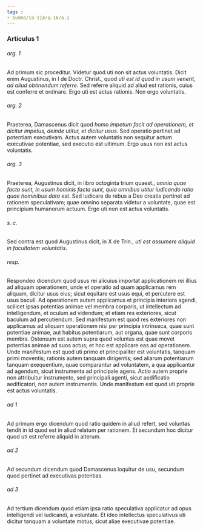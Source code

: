 ```yaml
---
tags : 
- Summa/Ia-IIæ/q.16/a.1
---
```


### Articulus 1

###### arg. 1
Ad primum sic proceditur. Videtur quod uti non sit actus voluntatis. Dicit enim Augustinus, in I de Doctr. Christ., quod *uti est id quod in usum venerit, ad aliud obtinendum referre*. Sed referre aliquid ad aliud est rationis, cuius est conferre et ordinare. Ergo uti est actus rationis. Non ergo voluntatis.

###### arg. 2
Praeterea, Damascenus dicit quod *homo impetum facit ad operationem, et dicitur impetus, deinde utitur, et dicitur usus*. Sed operatio pertinet ad potentiam executivam. Actus autem voluntatis non sequitur actum executivae potentiae, sed executio est ultimum. Ergo usus non est actus voluntatis.

###### arg. 3
Praeterea, Augustinus dicit, in libro octoginta trium quaest., *omnia quae facta sunt, in usum hominis facta sunt, quia omnibus utitur iudicando ratio quae hominibus data est*. Sed iudicare de rebus a Deo creatis pertinet ad rationem speculativam; quae omnino separata videtur a voluntate, quae est principium humanorum actuum. Ergo uti non est actus voluntatis.

###### s. c.
Sed contra est quod Augustinus dicit, in X de Trin., *uti est assumere aliquid in facultatem voluntatis*.

###### resp.
Respondeo dicendum quod usus rei alicuius importat applicationem rei illius ad aliquam operationem, unde et operatio ad quam applicamus rem aliquam, dicitur usus eius; sicut equitare est usus equi, et percutere est usus baculi. Ad operationem autem applicamus et principia interiora agendi, scilicet ipsas potentias animae vel membra corporis, ut intellectum ad intelligendum, et oculum ad videndum; et etiam res exteriores, sicut baculum ad percutiendum. Sed manifestum est quod res exteriores non applicamus ad aliquam operationem nisi per principia intrinseca, quae sunt potentiae animae, aut habitus potentiarum, aut organa, quae sunt corporis membra. Ostensum est autem supra quod voluntas est quae movet potentias animae ad suos actus; et hoc est applicare eas ad operationem. Unde manifestum est quod uti primo et principaliter est voluntatis, tanquam primi moventis; rationis autem tanquam dirigentis; sed aliarum potentiarum tanquam exequentium, quae comparantur ad voluntatem, a qua applicantur ad agendum, sicut instrumenta ad principale agens. Actio autem proprie non attribuitur instrumento, sed principali agenti, sicut aedificatio aedificatori, non autem instrumentis. Unde manifestum est quod uti proprie est actus voluntatis.

###### ad 1
Ad primum ergo dicendum quod ratio quidem in aliud refert, sed voluntas tendit in id quod est in aliud relatum per rationem. Et secundum hoc dicitur quod uti est referre aliquid in alterum.

###### ad 2
Ad secundum dicendum quod Damascenus loquitur de usu, secundum quod pertinet ad executivas potentias.

###### ad 3
Ad tertium dicendum quod etiam ipsa ratio speculativa applicatur ad opus intelligendi vel iudicandi, a voluntate. Et ideo intellectus speculativus uti dicitur tanquam a voluntate motus, sicut aliae executivae potentiae.

